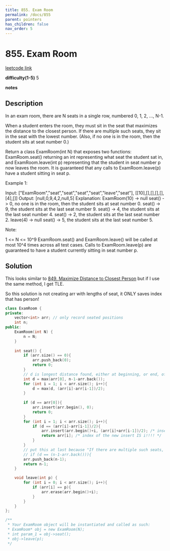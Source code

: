 ```yaml
---
title: 855. Exam Room
permalink: /docs/855
parent: pointers
has_children: false
nav_order: 5
---
```

# 855. Exam Room
[leetcode link](https://leetcode.com/problems/exam-room/)

**difficulty(1-5)** 
5

**notes**   


## Description
In an exam room, there are N seats in a single row, numbered 0, 1, 2, ..., N-1.

When a student enters the room, they must sit in the seat that maximizes the distance to the closest person.  If there are multiple such seats, they sit in the seat with the lowest number.  (Also, if no one is in the room, then the student sits at seat number 0.)

Return a class ExamRoom(int N) that exposes two functions: ExamRoom.seat() returning an int representing what seat the student sat in, and ExamRoom.leave(int p) representing that the student in seat number p now leaves the room.  It is guaranteed that any calls to ExamRoom.leave(p) have a student sitting in seat p.

 

Example 1:

Input: ["ExamRoom","seat","seat","seat","seat","leave","seat"], [[10],[],[],[],[],[4],[]]
Output: [null,0,9,4,2,null,5]
Explanation:
ExamRoom(10) -> null
seat() -> 0, no one is in the room, then the student sits at seat number 0.
seat() -> 9, the student sits at the last seat number 9.
seat() -> 4, the student sits at the last seat number 4.
seat() -> 2, the student sits at the last seat number 2.
leave(4) -> null
seat() -> 5, the student sits at the last seat number 5.
​​​​​​​

Note:

1 <= N <= 10^9
ExamRoom.seat() and ExamRoom.leave() will be called at most 10^4 times across all test cases.
Calls to ExamRoom.leave(p) are guaranteed to have a student currently sitting in seat number p.

## Solution
This looks similar to [849. Maximize Distance to Closest Person](/docs/849) but if I use the same method, I get TLE. 

So this solution is not creating arr with lengths of seat, it ONLY saves index that has person!

```c++
class ExamRoom {
private:
    vector<int> arr; // only record seated positions
    int n;
public:
    ExamRoom(int N) {
        n = N;
    }
    
    int seat() {
        if (arr.size() == 0){
            arr.push_back(0);
            return 0;
        }
        // d is longest distance found, either at beginning, or end, of middle
        int d = max(arr[0], n-1-arr.back());
        for (int i = 1; i < arr.size(); i++){
            d = max(d, (arr[i]-arr[i-1])/2);
        }
        
        if (d == arr[0]){
            arr.insert(arr.begin(), 0);
            return 0;
        }
        for (int i = 1; i < arr.size(); i++){
            if (d == (arr[i]-arr[i-1])/2){
                arr.insert(arr.begin()+i, (arr[i]+arr[i-1])/2); /* insert BEFORE index i */
                return arr[i]; /* index of the new insert IS i!!!! */
            }
        }
        // put this at last because "If there are multiple such seats, they sit in the seat with the lowest number."
        // if (d == (n-1-arr.back())){
        arr.push_back(n-1);
        return n-1;
    }

    void leave(int p) {
        for (int i = 0; i < arr.size(); i++){
            if (arr[i] == p){
                arr.erase(arr.begin()+i);
            }
        }
    }
};

/**
 * Your ExamRoom object will be instantiated and called as such:
 * ExamRoom* obj = new ExamRoom(N);
 * int param_1 = obj->seat();
 * obj->leave(p);
 */
```

<!-- 
Default label
{: .label }

Blue label
{: .label .label-blue }

Stable
{: .label .label-green }

New release
{: .label .label-purple }

Coming soon
{: .label .label-yellow }

Deprecated
{: .label .label-red } -->
